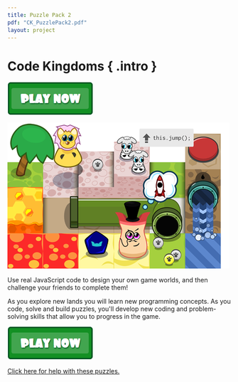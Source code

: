 ```yaml
---
title: Puzzle Pack 2
pdf: "CK_PuzzlePack2.pdf"
layout: project
---
```


# Code Kingdoms { .intro }

<a href="http://codekingdoms.com/codeclub"><img src="play.png"></a>

![Code Kingdoms](ck.png)

Use real JavaScript code to design your own game worlds, and then challenge your friends to complete them!

As you explore new lands you will learn new programming concepts. As you code, solve and build puzzles, you'll develop new coding and problem-solving skills that allow you to progress in the game.

<a href="http://codekingdoms.com/codeclub"><img src="play.png"></a>

<a href="CK_Help2.pdf">Click here for help with these puzzles.</a>